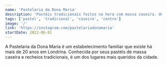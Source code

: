 ```yaml
---
name: 'Pastelaria da Dona Maria'
description: 'Pastéis tradicionais feitos na hora com massa caseira. Um dos melhores lugares para pastéis em Londrina.'
tags: ['pastel', 'tradicional', 'caseiro', 'centro']
image: '/'
link: 'https://instagram.com/pastelariadonamaria'
startDate: 2022-06-01
---
```


A Pastelaria da Dona Maria é um estabelecimento familiar que existe há mais de 20 anos em Londrina. Conhecida por seus pastéis de massa caseira e recheios tradicionais, é um dos lugares mais queridos da cidade.
